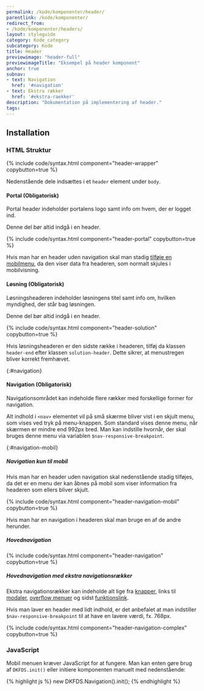 ```yaml
---
permalink: /kode/komponenter/header/
parentlink: /kode/komponenter/
redirect_from:
- /kode/komponenter/headers/
layout: styleguide
category: Kode_category
subcategory: Kode
title: Header
previewimage: "header-full"
previewimageTitle: "Eksempel på header komponent"
anchor: true
subnav:
- text: Navigation
  href: '#navigation'
- text: Ekstra rækker
  href: '#ekstra-raekker'
description: "Dokumentation på implementering af header."
tags:
---
```


## Installation

### HTML Struktur

{% include code/syntax.html component="header-wrapper" copybutton=true %}

Nedenstående dele indsættes i et `header` element under `body`.

#### Portal (Obligatorisk)

Portal header indeholder portalens logo samt info om hvem, der er logget ind.

Denne del bør altid indgå i en header.

{% include code/syntax.html component="header-portal" copybutton=true %}

Hvis man har en header uden navigation skal man stadig <a href="#navigation-mobil">tilføje en mobilmenu</a>, da den viser data fra headeren, som normalt skjules i mobilvisning.

#### Løsning (Obligatorisk)

Løsningsheaderen indeholder løsningens titel samt info om, hvilken myndighed, der står bag løsningen.

Denne del bør altid indgå i en header.

{% include code/syntax.html component="header-solution" copybutton=true %}

Hvis løsningsheaderen er den sidste række i headeren, tilføj da klassen `header-end` efter klassen `solution-header`. Dette sikrer, at menustregen bliver korrekt fremhævet.

{:#navigation}
#### Navigation (Obligatorisk)

Navigationsområdet kan indeholde flere rækker med forskellige former for navigation.

Alt indhold i `<nav>` elementet vil på små skærme bliver vist i en skjult menu, som vises ved tryk på menu-knappen. Som standard vises denne menu, når skærmen er mindre end 992px bred. Man kan indstille hvornår, der skal bruges denne menu via variablen `$nav-responsive-breakpoint`.

{:#navigation-mobil}
##### Navigation kun til mobil
Hvis man har en header uden navigation skal nedenstående stadig tilføjes, da det er en menu der kan åbnes på mobil som viser information fra headeren som ellers bliver skjult.

{% include code/syntax.html component="header-navigation-mobil" copybutton=true %}

Hvis man har en navigation i headeren skal man bruge en af de andre herunder.

##### Hovednavigation
{% include code/syntax.html component="header-navigation" copybutton=true %}

##### Hovednavigation med ekstra navigationsrækker
Ekstra navigationsrækker kan indeholde alt lige fra <a href="/komponenter/knapper/">knapper</a>, links til <a href="/komponenter/modal/">modaler</a>, <a href="/komponenter/overflowmenu/">overflow menuer</a> og sidst <a href="/komponenter/funktionslink/">funktionslink</a>.

Hvis man laver en header med lidt indhold, er det anbefalet at man indstiller `$nav-responsive-breakpoint` til at have en lavere værdi, fx. 768px.

{% include code/syntax.html component="header-navigation-complex" copybutton=true %}

### JavaScript
Mobil menuen kræver JavaScript for at fungere. Man kan enten gøre brug af `DKFDS.init()` eller initiere komponenten manuelt med nedenstående:

{% highlight js %}
new DKFDS.Navigation().init();
{% endhighlight %}